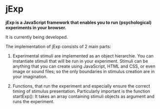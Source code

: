 # jExp

**jExp is a JavaScript framework that enables you to run (psychological) experiments in your browser.**

It is currently being developed.

The implementation of jExp consists of 2 main parts:
1) Experimental stimuli are implemented as an object hierarchie. You can instantiate stimuli that will be run in your experiment. Stimuli can be anything that you can create using JavaScript, HTML and CSS, or even image or sound files; so the only boundaries in stimulus creation are in your imagination.

2) Functions, that run the experiment and especially ensure the correct timing of stimulus presentation. Particularly important is the function startExp(): It takes an array containing stimuli objects as argument and runs the experiment.